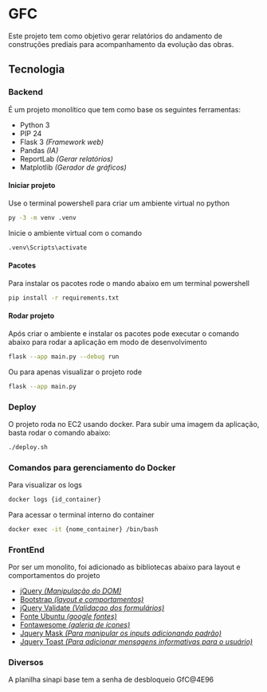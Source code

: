 # GFC
Este projeto tem como objetivo gerar relatórios do andamento de construções prediais para acompanhamento da evolução das obras.

## Tecnologia

### Backend
É um projeto monolítico que tem como base os seguintes ferramentas:
- Python 3
- PIP 24
- Flask 3 *(Framework web)*
- Pandas *(IA)*
- ReportLab *(Gerar relatórios)*
- Matplotlib *(Gerador de gráficos)*

#### Iniciar projeto
Use o terminal powershell para criar um ambiente virtual no python
```sh
py -3 -m venv .venv
```
Inicie o ambiente virtual com o comando
```sh
.venv\Scripts\activate
```

#### Pacotes
Para instalar os pacotes rode o mando abaixo em um terminal powershell
```sh
pip install -r requirements.txt
```

#### Rodar projeto
Após criar o ambiente e instalar os pacotes pode executar o comando abaixo para rodar a aplicação em modo de desenvolvimento
```sh
flask --app main.py --debug run
```
Ou para apenas visualizar o projeto rode
```sh
flask --app main.py
```
### Deploy
O projeto roda no EC2 usando docker. Para subir uma imagem da aplicação, basta rodar o comando abaixo:
``` sh
./deploy.sh
```

### Comandos para gerenciamento do Docker
Para visualizar os logs
```sh
docker logs {id_container}
```

Para acessar o terminal interno do container
```sh
docker exec -it {nome_container} /bin/bash
```

### FrontEnd
Por ser um monolito, foi adicionado as bibliotecas abaixo para layout e comportamentos do projeto
- [jQuery *(Manipulação do DOM)*](https://api.jquery.com)
- [Bootstrap *(layout e comportamentos)*](https://getbootstrap.com/docs/5.3)
- [jQuery Validate *(Validaçao dos formulários)*](https://jqueryvalidation.org/validate/)
- [Fonte Ubuntu *(google fontes)*](https://fonts.google.com/specimen/Ubuntu)
- [Fontawesome *(galeria de ícones)*](https://fontawesome.com/icons)
- [Jquery Mask *(Para manipular os inputs adicionando padrão)*](https://igorescobar.github.io/jQuery-Mask-Plugin/docs.html)
- [Jquery Toast *(Para adicionar mensagens informativas para o usuário)*](https://kamranahmed.info/toast)


### Diversos
A planilha sinapi base tem a senha de desbloqueio GfC@4E96
